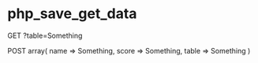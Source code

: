 # php_save_get_data

GET 
?table=Something

POST
array(
  name => Something,
  score => Something,
  table => Something
)

